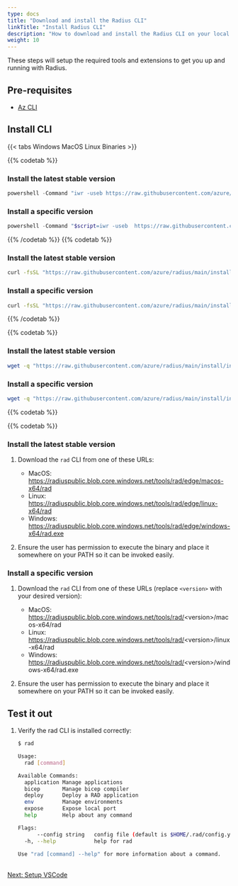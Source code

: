 ```yaml
---
type: docs
title: "Download and install the Radius CLI"
linkTitle: "Install Radius CLI"
description: "How to download and install the Radius CLI on your local machine"
weight: 10
---
```


These steps will setup the required tools and extensions to get you up and running with Radius.

## Pre-requisites

- [Az CLI](https://docs.microsoft.com/en-us/cli/azure/install-azure-cli)

## Install CLI

{{< tabs Windows MacOS Linux Binaries >}}

{{% codetab %}}

### Install the latest stable version

```powershell
powershell -Command "iwr -useb https://raw.githubusercontent.com/azure/radius/main/install/install.ps1 | iex"
```

### Install a specific version

```powershell
powershell -Command "$script=iwr -useb  https://raw.githubusercontent.com/azure/radius/main/install/install.ps1; $block=[ScriptBlock]::Create($script); invoke-command -ScriptBlock $block -ArgumentList <Version>"
```

{{% /codetab %}}
{{% codetab %}}

### Install the latest stable version

```bash
curl -fsSL "https://raw.githubusercontent.com/azure/radius/main/install/install.sh" | /bin/bash
```

### Install a specific version

```bash
curl -fsSL "https://raw.githubusercontent.com/azure/radius/main/install/install.sh" | /bin/bash -s <Version>
```

{{% /codetab %}}

{{% codetab %}}

### Install the latest stable version

```bash
wget -q "https://raw.githubusercontent.com/azure/radius/main/install/install.sh" | /bin/bash
```

### Install a specific version

```bash
wget -q "https://raw.githubusercontent.com/azure/radius/main/install/install.sh" | /bin/bash -s <Version>
```

{{% codetab %}}

{{% codetab %}}

### Install the latest stable version

1. Download the `rad` CLI from one of these URLs:

   - MacOS: https://radiuspublic.blob.core.windows.net/tools/rad/edge/macos-x64/rad
   - Linux: https://radiuspublic.blob.core.windows.net/tools/rad/edge/linux-x64/rad
   - Windows: https://radiuspublic.blob.core.windows.net/tools/rad/edge/windows-x64/rad.exe

1. Ensure the user has permission to execute the binary and place it somewhere on your PATH so it can be invoked easily.

### Install a specific version

1. Download the `rad` CLI from one of these URLs (replace `<version>` with your desired version):

   - MacOS: https://radiuspublic.blob.core.windows.net/tools/rad/<version\>/macos-x64/rad
   - Linux: https://radiuspublic.blob.core.windows.net/tools/rad/<version\>/linux-x64/rad
   - Windows: https://radiuspublic.blob.core.windows.net/tools/rad/<version\>/windows-x64/rad.exe

2. Ensure the user has permission to execute the binary and place it somewhere on your PATH so it can be invoked easily.


## Test it out

1. Verify the rad CLI is installed correctly:

   ```bash
   $ rad
   
   Usage:
     rad [command]
   
   Available Commands:
     application Manage applications
     bicep       Manage bicep compiler
     deploy      Deploy a RAD application
     env         Manage environments
     expose      Expose local port
     help        Help about any command
   
   Flags:
         --config string   config file (default is $HOME/.rad/config.yaml)
     -h, --help            help for rad
   
   Use "rad [command] --help" for more information about a command.
   ```

<br /><a class="btn btn-primary" href="{{< ref setup-vscode.md >}}" role="button">Next: Setup VSCode</a>
